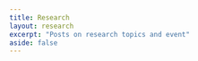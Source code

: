 ```yaml
---
title: Research
layout: research
excerpt: "Posts on research topics and event"
aside: false
---
```

